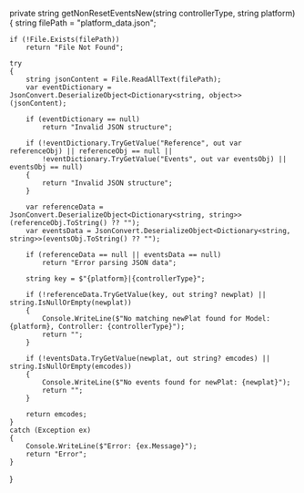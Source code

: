 private string getNonResetEventsNew(string controllerType, string platform)
{
    string filePath = "platform_data.json";

    if (!File.Exists(filePath))
        return "File Not Found";

    try
    {
        string jsonContent = File.ReadAllText(filePath);
        var eventDictionary = JsonConvert.DeserializeObject<Dictionary<string, object>>(jsonContent);

        if (eventDictionary == null)
            return "Invalid JSON structure";

        if (!eventDictionary.TryGetValue("Reference", out var referenceObj) || referenceObj == null ||
            !eventDictionary.TryGetValue("Events", out var eventsObj) || eventsObj == null)
        {
            return "Invalid JSON structure";
        }

        var referenceData = JsonConvert.DeserializeObject<Dictionary<string, string>>(referenceObj.ToString() ?? "");
        var eventsData = JsonConvert.DeserializeObject<Dictionary<string, string>>(eventsObj.ToString() ?? "");

        if (referenceData == null || eventsData == null)
            return "Error parsing JSON data";

        string key = $"{platform}|{controllerType}";

        if (!referenceData.TryGetValue(key, out string? newplat) || string.IsNullOrEmpty(newplat))
        {
            Console.WriteLine($"No matching newPlat found for Model: {platform}, Controller: {controllerType}");
            return "";
        }

        if (!eventsData.TryGetValue(newplat, out string? emcodes) || string.IsNullOrEmpty(emcodes))
        {
            Console.WriteLine($"No events found for newPlat: {newplat}");
            return "";
        }

        return emcodes;
    }
    catch (Exception ex)
    {
        Console.WriteLine($"Error: {ex.Message}");
        return "Error";
    }
}